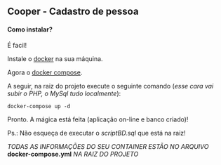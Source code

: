 ## Cooper - Cadastro de pessoa
#### Como instalar?

É facil!

Instale o [docker](https://goo.gl/JmnqnK) na sua máquina.

Agora o [docker compose](https://goo.gl/nzcP7q).

A seguir, na raiz do projeto execute o seguinte comando (*esse cara vai subir o PHP, o MySql tudo localmente*):
```
docker-compose up -d
```
Pronto. A mágica está feita (aplicação on-line e banco criado)!

Ps.: Não esqueça de executar o *scriptBD.sql* que está na raiz!

*TODAS AS INFORMAÇÕES DO SEU CONTAINER ESTÃO NO ARQUIVO* **docker-compose.yml** *NA RAIZ DO PROJETO*
